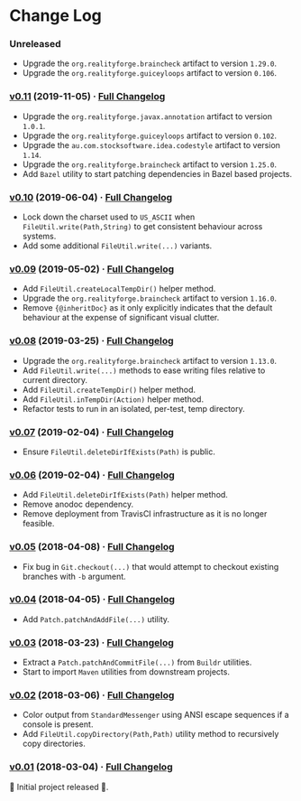# Change Log

### Unreleased

* Upgrade the `org.realityforge.braincheck` artifact to version `1.29.0`.
* Upgrade the `org.realityforge.guiceyloops` artifact to version `0.106`.

### [v0.11](https://github.com/realityforge/gir/tree/v0.11) (2019-11-05) · [Full Changelog](https://github.com/realityforge/gir/compare/v0.10...v0.11)

* Upgrade the `org.realityforge.javax.annotation` artifact to version `1.0.1`.
* Upgrade the `org.realityforge.guiceyloops` artifact to version `0.102`.
* Upgrade the `au.com.stocksoftware.idea.codestyle` artifact to version `1.14`.
* Upgrade the `org.realityforge.braincheck` artifact to version `1.25.0`.
* Add `Bazel` utility to start patching dependencies in Bazel based projects.

### [v0.10](https://github.com/realityforge/gir/tree/v0.10) (2019-06-04) · [Full Changelog](https://github.com/realityforge/gir/compare/v0.09...v0.10)

* Lock down the charset used to `US_ASCII` when `FileUtil.write(Path,String)` to get consistent
  behaviour across systems.
* Add some additional `FileUtil.write(...)` variants.

### [v0.09](https://github.com/realityforge/gir/tree/v0.09) (2019-05-02) · [Full Changelog](https://github.com/realityforge/gir/compare/v0.08...v0.09)

* Add `FileUtil.createLocalTempDir()` helper method.
* Upgrade the `org.realityforge.braincheck` artifact to version `1.16.0`.
* Remove `{@inheritDoc}` as it only explicitly indicates that the default behaviour at the expense of significant visual clutter.

### [v0.08](https://github.com/realityforge/gir/tree/v0.08) (2019-03-25) · [Full Changelog](https://github.com/realityforge/gir/compare/v0.07...v0.08)

* Upgrade the `org.realityforge.braincheck` artifact to version `1.13.0`.
* Add `FileUtil.write(...)` methods to ease writing files relative to current directory.
* Add `FileUtil.createTempDir()` helper method.
* Add `FileUtil.inTempDir(Action)` helper method.
* Refactor tests to run in an isolated, per-test, temp directory.

### [v0.07](https://github.com/realityforge/gir/tree/v0.07) (2019-02-04) · [Full Changelog](https://github.com/realityforge/gir/compare/v0.06...v0.07)

* Ensure `FileUtil.deleteDirIfExists(Path)` is public.

### [v0.06](https://github.com/realityforge/gir/tree/v0.06) (2019-02-04) · [Full Changelog](https://github.com/realityforge/gir/compare/v0.05...v0.06)

* Add `FileUtil.deleteDirIfExists(Path)` helper method.
* Remove anodoc dependency.
* Remove deployment from TravisCI infrastructure as it is no longer feasible.

### [v0.05](https://github.com/realityforge/gir/tree/v0.05) (2018-04-08) · [Full Changelog](https://github.com/realityforge/gir/compare/v0.04...v0.05)

* Fix bug in `Git.checkout(...)` that would attempt to checkout existing branches with `-b` argument.

### [v0.04](https://github.com/realityforge/gir/tree/v0.04) (2018-04-05) · [Full Changelog](https://github.com/realityforge/gir/compare/v0.03...v0.04)

* Add `Patch.patchAndAddFile(...)` utility.

### [v0.03](https://github.com/realityforge/gir/tree/v0.03) (2018-03-23) · [Full Changelog](https://github.com/realityforge/gir/compare/v0.02...v0.03)

* Extract a `Patch.patchAndCommitFile(...)` from `Buildr` utilities.
* Start to import `Maven` utilities from downstream projects.

### [v0.02](https://github.com/realityforge/gir/tree/v0.02) (2018-03-06) · [Full Changelog](https://github.com/realityforge/gir/compare/v0.01...v0.02)

* Color output from `StandardMessenger` using ANSI escape sequences if a console is present.
* Add `FileUtil.copyDirectory(Path,Path)` utility method to recursively copy directories.

### [v0.01](https://github.com/realityforge/gir/tree/v0.01) (2018-03-04) · [Full Changelog](https://github.com/realityforge/gir/compare/fe376759d55ced503574d2782a6f19d30b061f77...v0.01)

‎🎉	 Initial project released ‎🎉.
